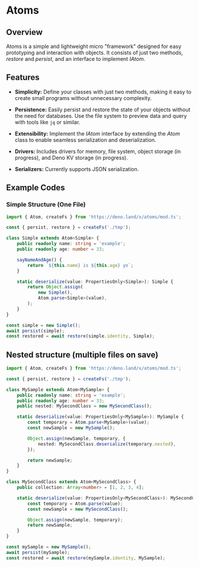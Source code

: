 # Atoms

## Overview

Atoms is a simple and lightweight micro "framework" designed for easy prototyping and interaction with objects. It consists of just two methods, _restore_ and _persist_, and an interface to implement _IAtom_.

## Features

- **Simplicity:** Define your classes with just two methods, making it easy to create small programs without unnecessary complexity.

- **Persistence:** Easily persist and restore the state of your objects without the need for databases. Use the file system to preview data and query with tools like `jq` or similar.

- **Extensibility:** Implement the _IAtom_ interface by extending the _Atom_ class to enable seamless serialization and deserialization.

- **Drivers:** Includes drivers for memory, file system, object storage (in progress), and Deno KV storage (in progress).

- **Serializers:** Currently supports JSON serialization.

## Example Codes

### Simple Structure (One File)

```typescript
import { Atom, createFs } from 'https://deno.land/x/atoms/mod.ts';

const { persist, restore } = createFs('./tmp');

class Simple extends Atom<Simple> {
	public readonly name: string = 'example';
	public readonly age: number = 33;

	sayNameAndAge() {
		return `${this.name} is ${this.age} yo`;
	}

	static deserialize(value: PropertiesOnly<Simple>): Simple {
		return Object.assign(
			new Simple(),
			Atom.parse<Simple>(value),
		);
	}
}

const simple = new Simple();
await persist(simple);
const restored = await restore(simple.identity, Simple);
```

## Nested structure (multiple files on save)

```ts
import { Atom, createFs } from 'https://deno.land/x/atoms/mod.ts';

const { persist, restore } = createFs('./tmp');

class MySample extends Atom<MySample> {
	public readonly name: string = 'example';
	public readonly age: number = 33;
	public nested: MySecondClass = new MySecondClass();

	static deserialize(value: PropertiesOnly<MySample>): MySample {
		const temporary = Atom.parse<MySample>(value);
		const newSample = new MySample();

		Object.assign(newSample, temporary, {
			nested: MySecondClass.deserialize(temporary.nested),
		});

		return newSample;
	}
}

class MySecondClass extends Atom<MySecondClass> {
	public collection: Array<number> = [1, 2, 3, 4];

	static deserialize(value: PropertiesOnly<MySecondClass>): MySecondClass {
		const temporary = Atom.parse(value);
		const newSample = new MySecondClass();

		Object.assign(newSample, temporary);
		return newSample;
	}
}

const mySample = new MySample();
await persist(mySample);
const restored = await restore(mySample.identity, MySample);
```
